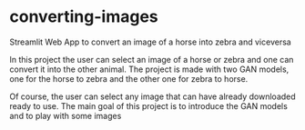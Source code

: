# converting-images
Streamlit Web App to convert an image of a horse into zebra and viceversa

In this project the user can select an image of a horse or zebra and one can convert it into the other animal. 
The project is made with two GAN models, one for the horse to zebra and the other one for zebra to horse. 

Of course, the user can select any image that can have already downloaded ready to use. 
The main goal of this project is to introduce the GAN models and to play with some images

